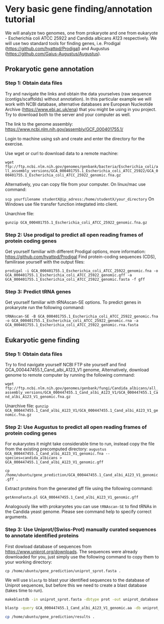 # Very basic gene finding/annotation tutorial

We will analyze two genomes, one from prokaryote and one from eukaryote - 
Escherichia coli ATCC 25922 and Candida albicans A123 respectively. 
We will use two standard tools for finding genes, i.e. Prodigal (https://github.com/hyattpd/Prodigal) and Augustus (https://github.com/Gaius-Augustus/Augustus).

## Prokaryotic gene annotation

### Step 1: Obtain data files
Try and navigate the links and obtain the data yourselves (raw sequence (contigs/scaffolds) without annotation). 
In this particular example we will work with NCBI database, alternative databases are European Nucleotide Archive (https://www.ebi.ac.uk/ena) that you might be using in you project. Try to download both to the server and your computer as well.

The link to the genome assembly:  
https://www.ncbi.nlm.nih.gov/assembly/GCF_000401755.1/

Login to machine using ssh and create and enter the directory for the exercise.

Use wget or curl to download data to a remote machine:

`wget ftp://ftp.ncbi.nlm.nih.gov/genomes/genbank/bacteria/Escherichia_coli/all_assembly_versions/GCA_000401755.1_Escherichia_coli_ATCC_25922/GCA_000401755.1_Escherichia_coli_ATCC_25922_genomic.fna.gz`

Alternatively, you can copy file from your computer. On linux/mac use command:

`scp yourfilename studentX@ip_adress:/home/studentX/your_directory`
On Windows use file transfer function integtated into client.

Unarchive file:

`gunzip GCA_000401755.1_Escherichia_coli_ATCC_25922_genomic.fna.gz`

### Step 2: Use prodigal to predict all open reading frames of protein coding genes
Get yourself familiar with different Prodigal options, more information: https://github.com/hyattpd/Prodigal
Find protein-coding sequences (CDS), familirase yourself with the output files:

`prodigal -i GCA_000401755.1_Escherichia_coli_ATCC_25922_genomic.fna -o GCA_000401755.1_Escherichia_coli_ATCC_25922_genomic.gff -a GCA_000401755.1_Escherichia_coli_ATCC_25922_genomic.fasta -f gff`


### Step 3: Predict tRNA genes
Get yourself familiar with tRNAscan-SE options. To predict genes in prokaryote run the following command:

`tRNAscan-SE -B GCA_000401755.1_Escherichia_coli_ATCC_25922_genomic.fna -o GCA_000401755.1_Escherichia_coli_ATCC_25922_genomic.rna -a GCA_000401755.1_Escherichia_coli_ATCC_25922_genomic.rna.fasta`



## Eukaryotic gene finding
### Step 1: Obtain data files

Try to find navigate yourself NCBI FTP site yourself and find GCA_000447455.1_Cand_albi_A123_V1 genome, 
Alternatively, download genome to remote computer by running the following command:

`wget ftp://ftp.ncbi.nlm.nih.gov/genomes/genbank/fungi/Candida_albicans/all_assembly_versions/GCA_000447455.1_Cand_albi_A123_V1/GCA_000447455.1_Cand_albi_A123_V1_genomic.fna.gz`

Unarchive file:
`gunzip GCA_000447455.1_Cand_albi_A123_V1/GCA_000447455.1_Cand_albi_A123_V1_genomic.fna.gz`

### Step 2: Use Augustus to predict all open reading frames of protein coding genes

For eukaryotes it might take considerable time to run, instead copy the file from the existing precomputed directory:
`augustus GCA_000447455.1_Cand_albi_A123_V1_genomic.fna --species=candida_albicans > GCA_000447455.1_Cand_albi_A123_V1_genomic.gff`

`cp  /home/ubuntu/gene_prediction/GCA_000447455.1_Cand_albi_A123_V1_genomic.gff .`


Extract proteins from the generated gff file using the following command:

`getAnnoFasta.pl GCA_000447455.1_Cand_albi_A123_V1_genomic.gff`


Analogously like with prokaryotes you can use `tRNAscan-SE` to find tRNAs in the Candida yeast genome. Please see command help to specify correct arguments.

### Step 3: Use Uniprot/(Swiss-Prot) manually curated sequences to annotate identified proteins

First dowload database of sequences from https://www.uniprot.org/downloads. The sequences were already downloaded for you, just simply use the following command to copy them to your working directory:

`cp /home/ubuntu/gene_prediction/uniprot_sprot.fasta .`

We will use `blastp` to blast your identified sequences to the database of Uniprot sequences, but before this we need to create a blast database (takes time to run).

```bash
makeblastdb -in uniprot_sprot.fasta -dbtype prot -out uniprot_database

blastp -query GCA_000447455.1_Cand_albi_A123_V1_genomic.aa -db uniprot_database -outfmt 7 -out results

cp /home/ubuntu/gene_prediction/results .
```


 
 
 



















